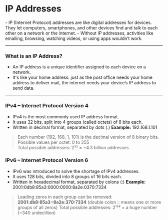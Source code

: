 <h1> IP Addresses </h1>
- IP (Internet Protocol) addresses are like digital addresses for devices. They let computers, smartphones, and other devices find and talk to each other on a network or the internet.
- Without IP addresses, activities like emailing, browsing, watching videos, or using apps wouldn’t work.

- - -

### What is an IP Address?
- An IP address is a unique identifier assigned to each device on a network.
- It's like your home address: just as the post office needs your home address to deliver mail, the internet needs your device’s IP address to send data.

- - -

### IPv4 – Internet Protocol Version 4
- IPv4 is the most commonly used IP address format.
- It uses 32 bits, split into 4 groups (called octets) of 8 bits each.
- Written in decimal format, separated by dots (.)
**Example:** 192.168.1.101
> Each number (192, 168, 1, 101) is the decimal version of 8 binary bits. <br> Possible values per octet: 0 to 255 <br> Total possible addresses: 2³² = ~4.3 billion addresses

### IPv6 – Internet Protocol Version 6 
- IPv6 was introduced to solve the shortage of IPv4 addresses.
- It uses 128 bits, divided into 8 groups of 16 bits each.
- Written in hexadecimal format, separated by colons (:)
**Example:** 2001:0db8:85a3:0000:0000:8a2e:0370:7334
> Leading zeros in each group can be removed:
> **2001:db8:85a3::8a2e:370:7334** (double colon :: means one or more groups of all zeros)
> Total possible addresses: 2¹²⁸ = a huge number (~340 undecillion)
